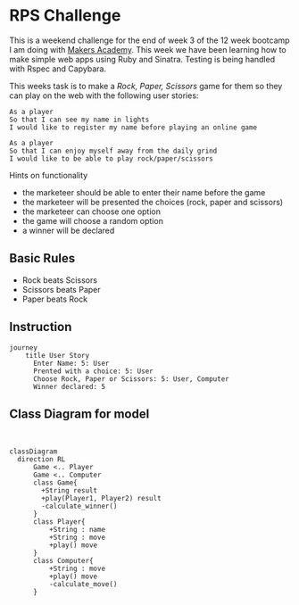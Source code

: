 # RPS Challenge

This is a weekend challenge for the end of week 3 of the 12 week bootcamp I am doing with [Makers Academy](https://www.makers.tech/?utm_source=adwords&utm_medium=ppc&utm_campaign=B2C%20Hybrid&utm_term=makers%20academy&hsa_acc=7172166340&hsa_cam=13568953605&hsa_grp=123027501759&hsa_ad=528554003929&hsa_src=g&hsa_tgt=aud-1330588356932%3Akwd-315575993965&hsa_kw=makers%20academy&hsa_mt=e&hsa_net=adwords&hsa_ver=3&gclid=EAIaIQobChMI65HU3dXR9wIViK3tCh032gfLEAAYASAAEgL3xfD_BwE). This week we have been learning how to make simple web apps using Ruby and Sinatra. Testing is being handled with Rspec and Capybara. 


This weeks task is to make a _Rock, Paper, Scissors_ game for them so they can play on the web with the following user stories:

```
As a player
So that I can see my name in lights
I would like to register my name before playing an online game

As a player
So that I can enjoy myself away from the daily grind
I would like to be able to play rock/paper/scissors
```

Hints on functionality

- the marketeer should be able to enter their name before the game
- the marketeer will be presented the choices (rock, paper and scissors)
- the marketeer can choose one option
- the game will choose a random option
- a winner will be declared




## Basic Rules

- Rock beats Scissors
- Scissors beats Paper
- Paper beats Rock

## Instruction


```mermaid
journey
    title User Story
      Enter Name: 5: User
      Prented with a choice: 5: User
      Choose Rock, Paper or Scissors: 5: User, Computer
      Winner declared: 5 
```

## Class Diagram for model
<br>

```mermaid
classDiagram
  direction RL
      Game <.. Player
      Game <.. Computer
      class Game{
        +String result
        +play(Player1, Player2) result
        -calculate_winner()
      }
      class Player{
          +String : name
          +String : move
          +play() move
      }
      class Computer{
          +String : move
          +play() move
          -calculate_move()
      }
```